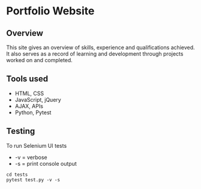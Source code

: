 # Portfolio Website

## Overview

This site gives an overview of skills, experience and qualifications achieved. It also serves as a record of learning and development through projects worked on and completed.

## Tools used

* HTML, CSS
* JavaScript, jQuery
* AJAX, APIs
* Python, Pytest

## Testing

To run Selenium UI tests
* -v = verbose
* -s = print console output

```
cd tests
pytest test.py -v -s
```